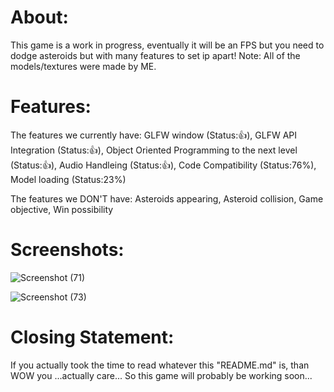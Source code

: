 # About:
This game is a work in progress, eventually it will be an FPS but you need
to dodge asteroids but with many features to set ip apart!
Note: All of the models/textures were made by ME.

# Features:
The features we currently have:
GLFW window (Status:👍),
GLFW API Integration (Status:👍),
Object Oriented Programming to the next level (Status:👍),
Audio Handleing (Status:👍),
Code Compatibility (Status:76%),
Model loading (Status:23%)

The features we DON'T have:
Asteroids appearing,
Asteroid collision,
Game objective,
Win possibility

# Screenshots:
![Screenshot (71)](https://github.com/ThatSoulyGuy/BoulderSmash/assets/119379712/016db2f2-579b-44e6-bfbc-39b4e9f6ebee)

![Screenshot (73)](https://github.com/ThatSoulyGuy/BoulderSmash/assets/119379712/d989ed71-ab0b-4e11-8a2e-fbb9c0481c9f)

# Closing Statement:
If you actually took the time to read whatever this "README.md" is,
than WOW you ...actually care... So this game will probably be working
soon...
